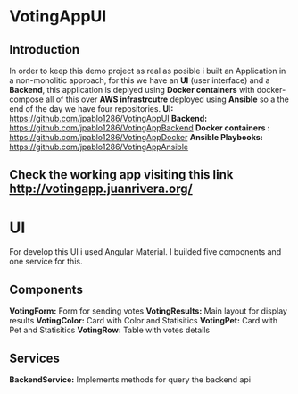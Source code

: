 # VotingAppUI
## Introduction
In order to keep this demo project as real as posible i built an Application in a non-monolitic approach, for this we have an **UI** (user interface) and a **Backend**, this application is deplyed using **Docker containers** with docker-compose all of this over **AWS infrastrcutre** deployed using **Ansible** so a the end of the day we have four repositories.
**UI:** https://github.com/jpablo1286/VotingAppUI
**Backend:** https://github.com/jpablo1286/VotingAppBackend
**Docker containers :** https://github.com/jpablo1286/VotingAppDocker
**Ansible Playbooks:** https://github.com/jpablo1286/VotingAppAnsible

## Check the working app visiting this link http://votingapp.juanrivera.org/ ##


# UI

For develop this UI i used Angular Material. I builded five components and one service for this.
## Components ##
**VotingForm:** Form for sending votes
**VotingResults:** Main layout for display results
**VotingColor:** Card with Color and Statisitics
**VotingPet:** Card with Pet and Statisitics
**VotingRow:** Table with votes details
## Services ##
**BackendService:** Implements methods for query the backend api
